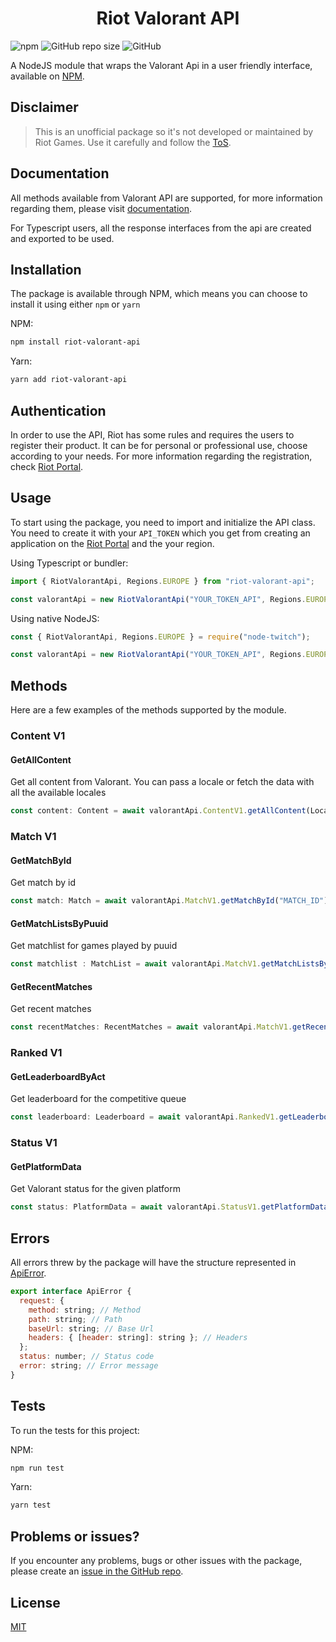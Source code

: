 <h1 align='center'>
  Riot Valorant API
</h1>

![npm](https://img.shields.io/npm/v/riot-valorant-api?color=brightgreen)
![GitHub repo size](https://img.shields.io/github/repo-size/PedroS11/riot-valorant-api)
![GitHub](https://img.shields.io/github/license/PedroS11/riot-valorant-api)

A NodeJS module that wraps the Valorant Api in a user friendly interface, available on [NPM](https://www.npmjs.com/package/riot-valorant-api).

## Disclaimer

> This is an unofficial package so it's not developed or maintained by Riot Games. Use it carefully and follow the [ToS](https://developer.riotgames.com/policies/general).

 ## Documentation
 All methods available from Valorant API are supported, for more information regarding them, please visit [documentation](https://developer.riotgames.com/apis).
 
 For Typescript users, all the response interfaces from the api are created and exported to be used.
 ## Installation
 The package is available through NPM, which means you can choose to install it using either `npm` or `yarn`
 
 NPM:
 ```sh
 npm install riot-valorant-api
 ```
 
 Yarn:
 ```sh
 yarn add riot-valorant-api
 ```
  
 ## Authentication
 In order to use the API, Riot has some rules and requires the users to register their product. It can be for personal or professional use, choose according to your needs.
 For more information regarding the registration, check [Riot Portal](https://developer.riotgames.com/).
 

 ## Usage
 
 To start using the package, you need to import and initialize the API class. You need to create it with your `API_TOKEN`
  which you get from creating an application on the [Riot Portal](https://developer.riotgames.com/) and the your region. 
 
 Using Typescript or bundler:
 ```js
 import { RiotValorantApi, Regions.EUROPE } from "riot-valorant-api";
 
 const valorantApi = new RiotValorantApi("YOUR_TOKEN_API", Regions.EUROPE);
 ```
 
 Using native NodeJS:
 ```js
 const { RiotValorantApi, Regions.EUROPE } = require("node-twitch");
 
 const valorantApi = new RiotValorantApi("YOUR_TOKEN_API", Regions.EUROPE);
 ```

## Methods
Here are a few examples of the methods supported by the module.

### Content V1
 
#### GetAllContent

Get all content from Valorant. You can pass a locale or fetch the data with all the available locales
```js
const content: Content = await valorantApi.ContentV1.getAllContent(Locales.EN_GB)
```

### Match V1

#### GetMatchById 
 
Get match by id

```js
const match: Match = await valorantApi.MatchV1.getMatchById("MATCH_ID")
```

#### GetMatchListsByPuuid

Get matchlist for games played by puuid

```js
const matchlist : MatchList = await valorantApi.MatchV1.getMatchListsByPuuid("PUUID")
```

#### GetRecentMatches

Get recent matches

  ```js
  const recentMatches: RecentMatches = await valorantApi.MatchV1.getRecentMatches(Queue.COMPETITIVE)
  ```
 
 ### Ranked V1
 
 #### GetLeaderboardByAct
 
 Get leaderboard for the competitive queue
 
  
  ```js
  const leaderboard: Leaderboard = await valorantApi.RankedV1.getLeaderboardByAct("ACT_ID", size = 20, startIndex = 0)
  ```
  
  ### Status V1
  
  #### GetPlatformData
  
  Get Valorant status for the given platform
  
```js
const status: PlatformData = await valorantApi.StatusV1.getPlatformData()
```

## Errors
All errors threw by the package will have the structure represented in [ApiError](./lib/types/apiError.ts).

````js
export interface ApiError {
  request: {
    method: string; // Method
    path: string; // Path
    baseUrl: string; // Base Url
    headers: { [header: string]: string }; // Headers
  };
  status: number; // Status code
  error: string; // Error message
}
````
    
## Tests

To run the tests for this project:

 NPM:
 ```sh
 npm run test
 ```
 
 Yarn:
 ```sh
 yarn test
 ```
 
 ## Problems or issues?
 
 If you encounter any problems, bugs or other issues with the package, please create an [issue in the GitHub repo](https://github.com/PedroS11/riot-valorant-api/issues). 
 
 

## License 

[MIT](https://github.com/PedroS11/riot-valorant-api/blob/master/LICENSE.md)

